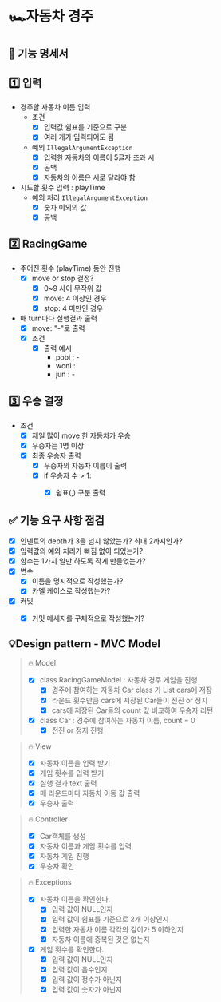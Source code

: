 # 🏎️자동차 경주 

## 📝 기능 명세서

## 1️⃣ 입력

- 경주할 자동차 이름 입력
   - 조건
      - [X] 입력값 쉼표를 기준으로 구분
      - [X] 여러 개가 입력되어도 됨
   
   - 예외 `IllegalArgumentException`
      - [X] 입력한 자동차의 이름이 5글자 초과 시
      - [X] 공백
      - [X] 자동차의 이름은 서로 달라야 함
      
-  시도할 횟수 입력 : playTime
   - 예외 처리 `IllegalArgumentException`
      - [X] 숫자 이외의 값 
      - [X] 공백

## 2️⃣ RacingGame
- 주어진 횟수 (playTime) 동안 진행
   - [X] move or stop 결정?
      - [X] 0~9 사이 무작위 값
      - [X] move: 4 이상인 경우
      - [X] stop: 4 미만인 경우
   
- 매 turn마다 실행결과 출력
   - [X] move: "-"로 출력
   - [X] 조건
      - [X] 출력 예시 
         - pobi : -
         - woni :
         - jun : -


##  3️⃣ 우승 결정
   -  조건
       - [X] 제일 많이 move 한 자동차가 우승
       - [X] 우승자는 1명 이상
       - [X] 최종 우승자 출력
          - [X] 우승자의 자동차 이름이 출력
          - [X] if 우승자 수 > 1:
             - [X] 쉼표(,) 구분 출력


## ✅ 기능 요구 사항 점검

- [X] 인덴트의 depth가 3을 넘지 않았는가? 최대 2까지인가?
- [X]  입력값의 예외 처리가 빠짐 없이 되었는가?
- [X]  함수는 1가지 일만 하도록 작게 만들었는가?
- [X]  변수
   - [X] 이름을 명시적으로 작성했는가?
   - [X] 카멜 케이스로 작성했는가?
- [X]  커밋
   - [X] 커밋 메세지를 구체적으로 작성했는가?


## 💡Design pattern - MVC Model
> 🔥 Model
>
> - [X] class RacingGameModel : 자동차 경주 게임을 진행
>     - [X] 경주에 참여하는 자동차 Car class 가 List cars에 저장
>     - [X] 라운드 횟수만큼 cars에 저장된 Car들이 전진 or 정지 
>     - [X] cars에 저장된 Car들의 count 값 비교하여 우승자 리턴
> - [X] class Car : 경주에 참여하는 자동차 이름, count = 0 
>     - [X] 전진 or 정지 진행



> 🔥 View
>
> - [X] 자동차 이름을 입력 받기
> - [X] 게임 횟수를 입력 받기
> - [X] 실행 결과 text 출력
> - [X] 매 라운드마다 자동차 이동 값 출력
> - [X] 우승자 출력



> 🔥 Controller
>
> - [X] Car객체를 생성
> - [X] 자동차 이름과 게임 횟수를 입력
> - [X] 자동차 게임 진행
> - [X] 우승자 확인


> 🔥 Exceptions
>
> - [X] 자동차 이름을 확인한다.
>   - [X] 입력 값이 NULL인지
>   - [X] 입력 값이 쉼표를 기준으로 2개 이상인지
>   - [X] 입력한 자동차 이름 각각의 길이가 5 이하인지
>   - [X] 자동차 이름에 중복된 것은 없는지
> - [X] 게임 횟수를 확인한다. 
>   - [X] 입력 값이 NULL인지
>   - [X] 입력 값이 음수인지
>   - [X] 입력 값이 정수가 아닌지
>   - [X] 입력 값이 숫자가 아닌지

